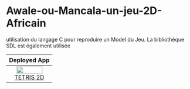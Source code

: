 # Awale-ou-Mancala-un-jeu-2D-Africain
utilisation du langage C pour reproduire un Model du Jeu. La bibliothèque SDL est également utilisée

| Deployed App |
|:-------------:|
| <a href="#"><img src="https://github.com/Emmanueltatieze/Emmanueltatieze/blob/main/awale.gif" width="80%" /></a><br /><a href="#">TETRIS 2D</a>
